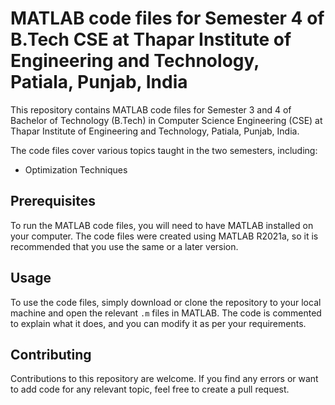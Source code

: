 # MATLAB code files for Semester 4 of B.Tech CSE at Thapar Institute of Engineering and Technology, Patiala, Punjab, India

This repository contains MATLAB code files for Semester 3 and 4 of Bachelor of Technology (B.Tech) in Computer Science Engineering (CSE) at Thapar Institute of Engineering and Technology, Patiala, Punjab, India.

The code files cover various topics taught in the two semesters, including:
- Optimization Techniques

## Prerequisites
To run the MATLAB code files, you will need to have MATLAB installed on your computer. The code files were created using MATLAB R2021a, so it is recommended that you use the same or a later version.

## Usage
To use the code files, simply download or clone the repository to your local machine and open the relevant `.m` files in MATLAB. The code is commented to explain what it does, and you can modify it as per your requirements.

## Contributing
Contributions to this repository are welcome. If you find any errors or want to add code for any relevant topic, feel free to create a pull request.

